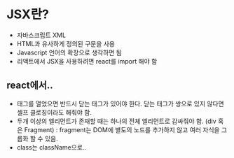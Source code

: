 # JSX란?

- 자바스크립트 XML
- HTML과 유사하게 정의된 구문을 사용
- Javascript 언어의 확장으로 생각하면 됨
- 리액트에서 JSX을 사용하려면 react를 import 해야 함


## react에서..

  - 태그를 열었으면 반드시 닫는 태그가 있어야 한다. 닫는 태그가 쌍으로 있지 않다면 셀프 클로징이라도 해줘야 함. 
  - 두개 이상의 엘리먼트가 존재할 때는 하나의 전체 엘리먼트로 감싸줘야 함. (div 혹은 Fragment)
    : fragment는 DOM에 별도의 노드를 추가하지 않고 여러 자식을 그룹화 할 수 있음.
  - class는 className으로..
  